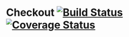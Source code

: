 # Checkout [![Build Status](https://travis-ci.org/hsheikhm/Checkout.svg?branch=master)](https://travis-ci.org/hsheikhm/Checkout) [![Coverage Status](https://coveralls.io/repos/github/hsheikhm/Checkout/badge.svg?branch=master)](https://coveralls.io/github/hsheikhm/Checkout?branch=master) 
